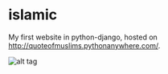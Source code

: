 # islamic
My first website in python-django, hosted on http://quoteofmuslims.pythonanywhere.com/.

![alt tag](http://www.intrawallpaper.com/static/images/Silver-Blur-Background-Wallpaper.jpg)
